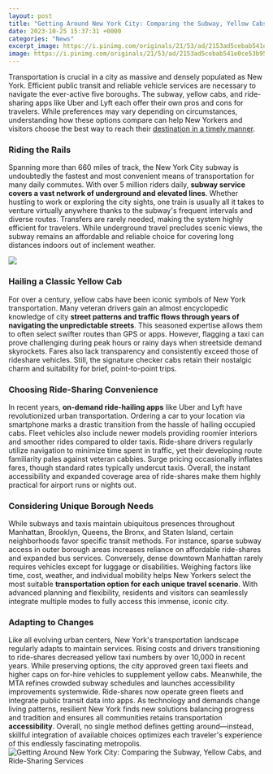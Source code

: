 ```yaml
---
layout: post
title: "Getting Around New York City: Comparing the Subway, Yellow Cabs, and Ride-Sharing Services"
date: 2023-10-25 15:37:31 +0000
categories: "News"
excerpt_image: https://i.pinimg.com/originals/21/53/ad/2153ad5cebab541e0ce53b95d1551b32.jpg
image: https://i.pinimg.com/originals/21/53/ad/2153ad5cebab541e0ce53b95d1551b32.jpg
---
```


Transportation is crucial in a city as massive and densely populated as New York. Efficient public transit and reliable vehicle services are necessary to navigate the ever-active five boroughs. The subway, yellow cabs, and ride-sharing apps like Uber and Lyft each offer their own pros and cons for travelers. While preferences may vary depending on circumstances, understanding how these options compare can help New Yorkers and visitors choose the best way to reach their [destination in a timely manner](https://elviaje.github.io/2024-01-09-promoviendo-el-turismo-en-samoa/).
### Riding the Rails 
Spanning more than 660 miles of track, the New York City subway is undoubtedly the fastest and most convenient means of transportation for many daily commutes. With over 5 million riders daily, **subway service covers a vast network of underground and elevated lines**. Whether hustling to work or exploring the city sights, one train is usually all it takes to venture virtually anywhere thanks to the subway's frequent intervals and diverse routes. Transfers are rarely needed, making the system highly efficient for travelers. While underground travel precludes scenic views, the subway remains an affordable and reliable choice for covering long distances indoors out of inclement weather.

![](https://thepointsguy.global.ssl.fastly.net/us/originals/2017/06/sharedridelaunchphoto14.jpg)
### Hailing a Classic Yellow Cab   
For over a century, yellow cabs have been iconic symbols of New York transportation. Many veteran drivers gain an almost encyclopedic knowledge of city **street patterns and traffic flows through years of navigating the unpredictable streets**. This seasoned expertise allows them to often select swifter routes than GPS or apps. However, flagging a taxi can prove challenging during peak hours or rainy days when streetside demand skyrockets. Fares also lack transparency and consistently exceed those of rideshare vehicles. Still, the signature checker cabs retain their nostalgic charm and suitability for brief, point-to-point trips.
### Choosing Ride-Sharing Convenience
In recent years, **on-demand ride-hailing apps** like Uber and Lyft have revolutionized urban transportation. Ordering a car to your location via smartphone marks a drastic transition from the hassle of hailing occupied cabs. Fleet vehicles also include newer models providing roomier interiors and smoother rides compared to older taxis. Ride-share drivers regularly utilize navigation to minimize time spent in traffic, yet their developing route familiarity pales against veteran cabbies. Surge pricing occasionally inflates fares, though standard rates typically undercut taxis. Overall, the instant accessibility and expanded coverage area of ride-shares make them highly practical for airport runs or nights out. 
### Considering Unique Borough Needs
While subways and taxis maintain ubiquitous presences throughout Manhattan, Brooklyn, Queens, the Bronx, and Staten Island, certain neighborhoods favor specific transit methods. For instance, sparse subway access in outer borough areas increases reliance on affordable ride-shares and expanded bus services. Conversely, dense downtown Manhattan rarely requires vehicles except for luggage or disabilities. Weighing factors like time, cost, weather, and individual mobility helps New Yorkers select the most suitable **transportation option for each unique travel scenario**. With advanced planning and flexibility, residents and visitors can seamlessly integrate multiple modes to fully access this immense, iconic city.
### Adapting to Changes
Like all evolving urban centers, New York's transportation landscape regularly adapts to maintain services. Rising costs and drivers transitioning to ride-shares decreased yellow taxi numbers by over 10,000 in recent years. While preserving options, the city approved green taxi fleets and higher caps on for-hire vehicles to supplement yellow cabs. Meanwhile, the MTA refines crowded subway schedules and launches accessibility improvements systemwide. Ride-shares now operate green fleets and integrate public transit data into apps. As technology and demands change living patterns, resilient New York finds new solutions balancing progress and tradition and ensures all communities retains transportation **accessibility**. Overall, no single method defines getting around—instead, skillful integration of available choices optimizes each traveler's experience of this endlessly fascinating metropolis.
![Getting Around New York City: Comparing the Subway, Yellow Cabs, and Ride-Sharing Services](https://i.pinimg.com/originals/21/53/ad/2153ad5cebab541e0ce53b95d1551b32.jpg)